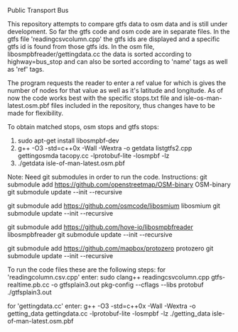 Public Transport Bus

This repository attempts to compare gtfs data to osm data and is still under development. So far the gtfs code and osm code are in separate files. In the gtfs file 'readingcsvcolumn.cpp' the gtfs ids are displayed and a specific gtfs id is found from those gtfs ids. In the osm file, libosmpbfreader/gettingdata.cc the data is sorted according to highway=bus_stop and can also be sorted according to 'name' tags as well as 'ref' tags.

The program requests the reader to enter a ref value for which is gives the number of nodes for that value as well as it's latitude and longitude. As of now the code works best with the specific stops.txt file and isle-os-man-latest.osm.pbf files included in the repository, thus changes have to be made for flexibility.

To obtain matched stops, osm stops and gtfs stops:  
1. sudo apt-get install libosmpbf-dev
2. g++ -O3 -std=c++0x -Wall -Wextra -o getdata listgtfs2.cpp gettingosmda
tacopy.cc -lprotobuf-lite -losmpbf -lz
3. ./getdata isle-of-man-latest.osm.pbf

Note: Need git submodules in order to run the code. Instructions: 
git submodule add  https://github.com/openstreetmap/OSM-binary OSM-binary
git submodule update --init --recursive

git submodule add https://github.com/osmcode/libosmium libosmium
git submodule update --init --recursive

git submodule add https://github.com/hove-io/libosmpbfreader libosmpbfreader
git submodule update --init --recursive

git submodule add https://github.com/mapbox/protozero protozero
git submodule update --init --recursive


To run the code files these are the following steps: for 'readingcolumn.csv.cpp' enter: sudo clang++ readingcsvcolumn.cpp gtfs-realtime.pb.cc -o gtfsplain3.out pkg-config --cflags --libs protobuf ./gtfsplain3.out

for 'gettingdata.cc' enter: g++ -O3 -std=c++0x -Wall -Wextra -o getting_data gettingdata.cc -lprotobuf-lite -losmpbf -lz ./getting_data isle-of-man-latest.osm.pbf
